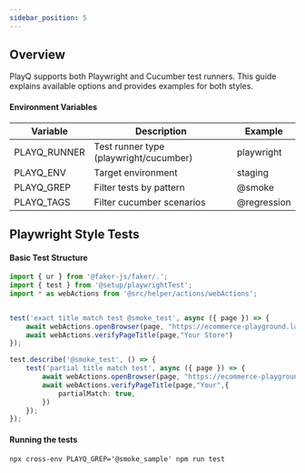 ```yaml
---
sidebar_position: 5
---
```


## Overview

PlayQ supports both Playwright and Cucumber test runners. This guide explains available options and provides examples for both styles.


 #### Environment Variables
|Variable	|Description	|Example|
|------------|-----------|---------|
|PLAYQ_RUNNER	|Test runner type (playwright/cucumber)	|playwright|
|PLAYQ_ENV	|Target environment	|staging|
|PLAYQ_GREP	|Filter tests by pattern	|@smoke|
|PLAYQ_TAGS	|Filter cucumber scenarios	|@regression|

## Playwright Style Tests

#### Basic Test Structure

```typescript
import { ur } from '@faker-js/faker/.';
import { test } from '@setup/playwrightTest';
import * as webActions from '@src/helper/actions/webActions';


test('exact title match test @smoke_test', async ({ page }) => {
    await webActions.openBrowser(page, "https://ecommerce-playground.lambdatest.io/");
    await webActions.verifyPageTitle(page,"Your Store")
});

test.describe('@smoke_test', () => {
    test('partial title match test', async ({ page }) => {
        await webActions.openBrowser(page, "https://ecommerce-playground.lambdatest.io/");
        await webActions.verifyPageTitle(page,"Your",{
            partialMatch: true,
        })
    });
});
```

#### Running the tests

```
npx cross-env PLAYQ_GREP='@smoke_sample' npm run test
```
